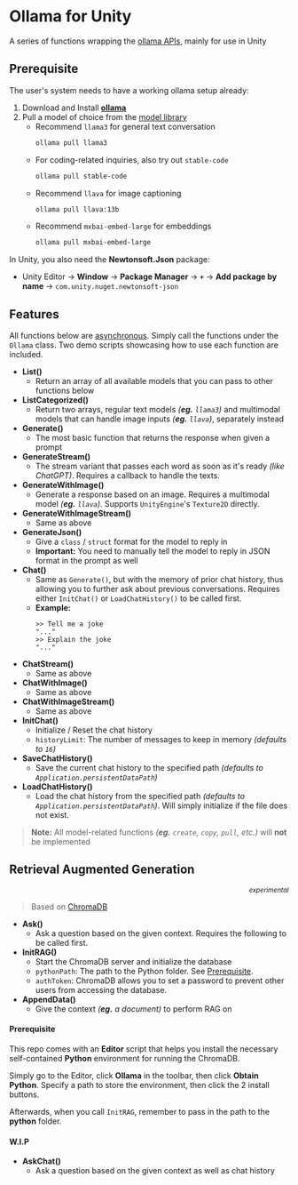 ﻿# Ollama for Unity
A series of functions wrapping the [ollama APIs](https://github.com/ollama/ollama/blob/main/docs/api.md), mainly for use in Unity

## Prerequisite
The user's system needs to have a working ollama setup already:

1. Download and Install [**ollama**](https://ollama.com/)
2. Pull a model of choice from the [model library](https://ollama.com/library)
    - Recommend `llama3` for general text conversation
        ```bash
        ollama pull llama3
        ```
    - For coding-related inquiries, also try out `stable-code`
        ```bash
        ollama pull stable-code
        ```
    - Recommend `llava` for image captioning
        ```bash
        ollama pull llava:13b
        ```
    - Recommend `mxbai-embed-large` for embeddings
        ```bash
        ollama pull mxbai-embed-large
        ```

In Unity, you also need the **Newtonsoft.Json** package:

- Unity Editor -> **Window** -> **Package Manager** -> **`+`** -> **Add package by name** -> `com.unity.nuget.newtonsoft-json`

## Features
All functions below are [asynchronous](https://learn.microsoft.com/en-us/dotnet/csharp/language-reference/keywords/async). Simply call the functions under the `Ollama` class. Two demo scripts showcasing how to use each function are included.

- **List()**
    - Return an array of all available models that you can pass to other functions below
- **ListCategorized()**
    - Return two arrays, regular text models *(**eg.** `llama3`)* and multimodal models that can handle image inputs *(**eg.** `llava`)*, separately instead
- **Generate()**
    - The most basic function that returns the response when given a prompt
- **GenerateStream()**
    - The stream variant that passes each word as soon as it's ready *(like ChatGPT)*. Requires a callback to handle the texts.
- **GenerateWithImage()**
    - Generate a response based on an image. Requires a multimodal model *(**eg.** `llava`)*. Supports `UnityEngine`'s `Texture2D` directly.
- **GenerateWithImageStream()**
    - Same as above
- **GenerateJson()**
    - Give a `class` / `struct` format for the model to reply in
    - **Important:** You need to manually tell the model to reply in JSON format in the prompt as well
- **Chat()**
    - Same as `Generate()`, but with the memory of prior chat history, thus allowing you to further ask about previous conversations. Requires either `InitChat()` or `LoadChatHistory()` to be called first.
    - **Example:**
        ```
        >> Tell me a joke
        "..."
        >> Explain the joke
        "..."
        ```
- **ChatStream()**
    - Same as above
- **ChatWithImage()**
    - Same as above
- **ChatWithImageStream()**
    - Same as above
- **InitChat()**
    - Initialize / Reset the chat history
    - `historyLimit`: The number of messages to keep in memory *(defaults to `16`)*
- **SaveChatHistory()**
    - Save the current chat history to the specified path *(defaults to `Application.persistentDataPath`)*
- **LoadChatHistory()**
    - Load the chat history from the specified path *(defaults to `Application.persistentDataPath`)*. Will simply initialize if the file does not exist.

> **Note:** All model-related functions *(**eg.** `create`, `copy`, `pull`, etc.)* will **not** be implemented

## **R**etrieval **A**ugmented **G**eneration
<p align="right"><sup><i>experimental</i></sup></p>

> Based on [ChromaDB](https://www.trychroma.com/)

- **Ask()**
    - Ask a question based on the given context. Requires the following to be called first.
- **InitRAG()**
    - Start the ChromaDB server and initialize the database
    - `pythonPath`: The path to the Python folder. See [Prerequisite](#prerequisite).
    - `authToken`: ChromaDB allows you to set a password to prevent other users from accessing the database.
- **AppendData()**
    - Give the context *(**eg.** a document)* to perform RAG on

#### Prerequisite
This repo comes with an **Editor** script that helps you install the necessary self-contained **Python** environment for running the ChromaDB.

Simply go to the Editor, click **Ollama** in the toolbar, then click **Obtain Python**. Specify a path to store the environment, then click the 2 install buttons.

Afterwards, when you call `InitRAG`, remember to pass in the path to the **python** folder.

#### W.I.P
- **AskChat()**
    - Ask a question based on the given context as well as chat history
